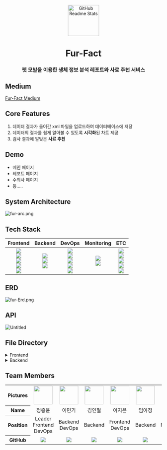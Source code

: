 <p align="center">
<img width="100px" src="https://i.ibb.co/MZVkxm8/fur-icon.png" align="center" alt="GitHub Readme Stats" />
<h1 align="center">Fur-Fact</h1>
<h3 align="center">펫 모발을 이용한 생체 정보 분석 레포트와 사료 추천 서비스</h3>
</p>

## Medium

[Fur-Fact Medium](https://medium.com/@ickim1218/펫-모발을-이용한-생체-정보-분석-레포트와-사료-추천-서비스-3ba691bf1b24)

## Core Features

1. 데이터 결과가 들어간 xml 파일을 업로드하여 데이터베이스에 저장
2. 데이터의 결과를 쉽게 알아볼 수 있도록 **시각화**된 차트 제공
3. 검사 결과에 알맞은 **사료 추천**

## Demo

- 메인 페이지
- 레포트 페이지
- 수의사 페이지
- 등…..

## System Architecture

![fur-arc.png](https://github.com/user-attachments/assets/869f760a-2d13-402f-a9d0-5a54074ad62e)

## Tech Stack

|                                                                                                                                                                                                                                                   Frontend                                                                                                                                                                                                                                                   |                                                                                                                                              Backend                                                                                                                                              |                                                                                                                                                                                                                                                                   DevOps                                                                                                                                                                                                                                                                    |                                                                                                 Monitoring                                                                                                 |                                                                                                                                                                                                                                                    ETC                                                                                                                                                                                                                                                     |
| :----------------------------------------------------------------------------------------------------------------------------------------------------------------------------------------------------------------------------------------------------------------------------------------------------------------------------------------------------------------------------------------------------------------------------------------------------------------------------------------------------------: | :-----------------------------------------------------------------------------------------------------------------------------------------------------------------------------------------------------------------------------------------------------------------------------------------------: | :-----------------------------------------------------------------------------------------------------------------------------------------------------------------------------------------------------------------------------------------------------------------------------------------------------------------------------------------------------------------------------------------------------------------------------------------------------------------------------------------------------------------------------------------: | :--------------------------------------------------------------------------------------------------------------------------------------------------------------------------------------------------------: | :--------------------------------------------------------------------------------------------------------------------------------------------------------------------------------------------------------------------------------------------------------------------------------------------------------------------------------------------------------------------------------------------------------------------------------------------------------------------------------------------------------: |
| <img src="https://img.shields.io/badge/React-61DAFB?style=flat&logo=React&logoColor=white"/><br><img src="https://img.shields.io/badge/TypeScript-3178C6?style=flat&logo=TypeScript&logoColor=white"/><br><img src="https://img.shields.io/badge/TailwindCSS-06B6D4?style=flat&logo=tailwindcss&logoColor=white"/><br><img src="https://img.shields.io/badge/Vite-646CFF?style=flat&logo=Vite&logoColor=white"/><br><img src="https://img.shields.io/badge/PWA-5A0FC8?style=flat&logo=PWA&logoColor=white"/> | <img src="https://img.shields.io/badge/Node.js-FA04E?style=flat&logo=Node.js&logoColor=white"/><br><img src="https://img.shields.io/badge/mysql-4479A1?style=flat&logo=mysql&logoColor=white"><br><img src="https://img.shields.io/badge/Express-000000?style=flat&logo=Express&logoColor=white"> | <img src="https://img.shields.io/badge/Docker-2496ED?style=flat&logo=Docker&logoColor=white"/><br><img src="https://img.shields.io/badge/Amazon EC2-FF9900?style=flat&logo=Amazon EC2&logoColor=white"/><br><img src="https://img.shields.io/badge/Amazon S3-569A31?style=flat&logo=Amazon S3&logoColor=white"/><br><img src="https://img.shields.io/badge/Amazon RDS-527FFF?style=flat&logo=amazonrds&logoColor=white"/><br><img src="https://img.shields.io/badge/GitHub Actions-2088FF?style=flat&logo=GitHub Actions&logoColor=white"/> | <img src="https://img.shields.io/badge/Grafana-F46800?style=flat&logo=Grafana&logoColor=white"/><br><img src="https://img.shields.io/badge/Prometheus-E6522C?style=flat&logo=Prometheus&logoColor=white"/> | <img src="https://img.shields.io/badge/Slack-4A154B?style=flat&logo=Slack&logoColor=white"/><br><img src="https://img.shields.io/badge/Notion-000000?style=flat&logo=Notion&logoColor=white"/><br><img src="https://img.shields.io/badge/Figma-F24E1E?style=flat&logo=figma&logoColor=white"/><br><img src="https://img.shields.io/badge/Postman-FF6C37?style=flat&logo=Postman&logoColor=white"/><br><img src="https://img.shields.io/badge/Swagger-85EA2D?style=flat&logo=Swagger&logoColor=white"/><br> |

## ERD

![fur-Erd.png](https://github.com/user-attachments/assets/f7e06453-836b-4ce5-8566-1ac93045ef39)

## API

![Untitled](https://github.com/user-attachments/assets/57121182-e8ec-4008-89b4-b5c60fbfe25c)

## File Directory

<details>
<summary>Frontend</summary>
    
    📦Frontend
     ┣ 📂.github
     ┣ 📂dev-dist
     ┣ 📂node_modules
     ┣ 📂public
     ┃ ┣ 📜firebase-messaging-sw.js
     ┃ ┣ 📜manifest.json
     ┃ ┣ 📜maskable-icon-512x512.png
     ┃ ┣ 📜pwa-192x192.png
     ┃ ┣ 📜pwa-512x512.png
     ┃ ┣ 📜pwa-64x64.png
     ┃ ┗ 📜vite.svg
     ┣ 📂src
     ┃ ┣ 📂api
     ┃ ┃ ┗ 📜config.ts
     ┃ ┣ 📂apis
     ┃ ┃ ┗ 📜patchDeviceToken.ts
     ┃ ┣ 📂assets
     ┃ ┃ ┣ 📜Alarm.png
     ┃ ┃ ┣ 📜Alarm_Filled.png
     ┃ ┃ ┣ 📜Alarm_Focus.png
     ┃ ┃ ┣ 📜Dog.jpg
     ┃ ┃ ┣ 📜Home.png
     ┃ ┃ ┣ 📜Home_Focus.png
     ┃ ┃ ┣ 📜MyPage.png
     ┃ ┃ ┣ 📜MyPage_Focus.png
     ┃ ┃ ┣ 📜logo.png
     ┃ ┃ ┣ 📜react.svg
     ┃ ┃ ┗ 📜setting.png
     ┃ ┣ 📂components
     ┃ ┃ ┣ 📂alarm
     ┃ ┃ ┃ ┗ 📜NotificationItem.tsx
     ┃ ┃ ┣ 📂common
     ┃ ┃ ┃ ┣ 📂Navigation
     ┃ ┃ ┃ ┃ ┣ 📜NavLink.tsx
     ┃ ┃ ┃ ┃ ┗ 📜Navigation.tsx
     ┃ ┃ ┃ ┣ 📜AddInput.tsx
     ┃ ┃ ┃ ┣ 📜FullButton.tsx
     ┃ ┃ ┃ ┣ 📜Input.tsx
     ┃ ┃ ┃ ┣ 📜MoblieLayout.tsx
     ┃ ┃ ┃ ┗ 📜PCLayout.tsx
     ┃ ┃ ┣ 📂main
     ┃ ┃ ┃ ┣ 📂Carousel
     ┃ ┃ ┃ ┃ ┣ 📜Carousel.tsx
     ┃ ┃ ┃ ┃ ┣ 📜CarouselDotButton.tsx
     ┃ ┃ ┃ ┃ ┗ 📜carousel.css
     ┃ ┃ ┃ ┣ 📜AddCard.tsx
     ┃ ┃ ┃ ┣ 📜Modal.tsx
     ┃ ┃ ┃ ┣ 📜PetCard.tsx
     ┃ ┃ ┃ ┣ 📜PetInfoCard.tsx
     ┃ ┃ ┃ ┗ 📜PetInspectionCard.tsx
     ┃ ┃ ┣ 📂result
     ┃ ┃ ┃ ┗ 📜ResultItem.tsx
     ┃ ┃ ┗ 📂selectBox
     ┃ ┃ ┃ ┗ 📜index.tsx
     ┃ ┣ 📂pages
     ┃ ┃ ┣ 📂alarm
     ┃ ┃ ┃ ┗ 📜index.tsx
     ┃ ┃ ┣ 📂login
     ┃ ┃ ┃ ┗ 📜index.tsx
     ┃ ┃ ┣ 📂main
     ┃ ┃ ┃ ┗ 📜index.tsx
     ┃ ┃ ┣ 📂result
     ┃ ┃ ┃ ┣ 📂mobile
     ┃ ┃ ┃ ┃ ┗ 📜index.tsx
     ┃ ┃ ┃ ┗ 📜index.ts
     ┃ ┃ ┣ 📂signup
     ┃ ┃ ┃ ┗ 📜index.tsx
     ┃ ┃ ┣ 📂vetList
     ┃ ┃ ┃ ┗ 📜index.tsx
     ┃ ┃ ┗ 📂vetResult
     ┃ ┃ ┃ ┗ 📜index.tsx
     ┃ ┣ 📂store
     ┃ ┃ ┣ 📜useAuthStore.ts
     ┃ ┃ ┗ 📜useEditModeStore.ts
     ┃ ┣ 📂types
     ┃ ┃ ┗ 📜index.ts
     ┃ ┣ 📂utils
     ┃ ┃ ┗ 📂notification
     ┃ ┃ ┃ ┗ 📜index.ts
     ┃ ┣ 📜App.css
     ┃ ┣ 📜firebase.ts
     ┃ ┣ 📜index.css
     ┃ ┣ 📜main.tsx
     ┃ ┣ 📜router.tsx
     ┃ ┗ 📜vite-env.d.ts
     ┣ 📜.eslintrc.cjs
     ┣ 📜.gitignore
     ┣ 📜README.md
     ┣ 📜index.html
     ┣ 📜package-lock.json
     ┣ 📜package.json
     ┣ 📜postcss.config.js
     ┣ 📜sw.js
     ┣ 📜tailwind.config.js
     ┣ 📜tsconfig.app.json
     ┣ 📜tsconfig.json
     ┣ 📜tsconfig.node.json
     ┣ 📜vite.config.ts
     ┗ 📜yarn.lock
  </details>
    
<details>
<summary>Backend</summary>

    📦Backend
     ┣ 📂.idea
     ┣ 📂node_modules
     ┣ 📂db
     ┣ 📂uploads
     ┣ 📂src
     ┃ ┣ 📂api
     ┃ ┃ ┣ 📂furdata
     ┃ ┃ ┃ ┣ 📜controller.js
     ┃ ┃ ┃ ┣ 📜model.js
     ┃ ┃ ┃ ┗ 📜repository.js
     ┃ ┃ ┣ 📂pet
     ┃ ┃ ┃ ┣ 📜controller.js
     ┃ ┃ ┃ ┣ 📜model.js
     ┃ ┃ ┃ ┗ 📜repository.js
     ┃ ┃ ┣ 📂test
     ┃ ┃ ┃ ┣ 📜controller.js
     ┃ ┃ ┃ ┣ 📜model.js
     ┃ ┃ ┃ ┗ 📜repository.js
     ┃ ┃ ┗ 📂user
     ┃ ┃ ┃ ┣ 📜controller.js
     ┃ ┃ ┃ ┣ 📜jwt.js
     ┃ ┃ ┃ ┣ 📜model.js
     ┃ ┃ ┃ ┗ 📜repository.js
     ┃ ┣ 📂data
     ┃ ┃ ┣ 📜initDatabase.js
     ┃ ┃ ┗ 📜sequelize.js
     ┃ ┣ 📂middleware
     ┃ ┃ ┣ 📜jwtVerify.js
     ┃ ┃ ┣ 📜logging.js
     ┃ ┃ ┗ 📜s3Upload.js
     ┃ ┣ 📂swagger
     ┃ ┃ ┣ 📜swagger-furData.yaml
     ┃ ┃ ┣ 📜swagger-pet.yaml
     ┃ ┃ ┣ 📜swagger-test.yaml
     ┃ ┃ ┣ 📜swagger-user.yaml
     ┃ ┃ ┗ 📜swagger.js
     ┃ ┗ 📜router.js
     ┣ 📜.env
     ┣ 📜.gitignore
     ┣ 📜docker-compose.yml
     ┣ 📜Dockerfile
     ┣ 📜index.js
     ┣ 📜init.sql
     ┣ 📜package-lock.json
     ┣ 📜package.json
     ┣ 📜README.md
     ┗ 📜wait-for-it.sh

</details>

## Team Members

<table width="1000">
<thead>
</thead>
<tbody>
<tr>
<th>Pictures</th>
<td width="100" align="center">
<a href="https://github.com/BellYun">
<img src="https://ca.slack-edge.com/T079H2P7R5E-U079CFQMZ8S-04a4ab3dbfe9-512" width="60" height="60">
</a>
</td>
<td width="100" align="center">
<a href="https://github.com/Kiminni">
<img src="https://ca.slack-edge.com/T079H2P7R5E-U079F0EASMS-6caf86eabacd-512" width="60" height="60">
</a>
</td>
<td width="100" align="center">
<a href="https://github.com/kimich1218">
<img src="https://ca.slack-edge.com/T079H2P7R5E-U079F0E88UC-5135de681c7a-512" width="60" height="60">
</a>
</td>
<td width="100" align="center">
<a href="https://github.com/egg-silver">
<img src="https://ca.slack-edge.com/T079H2P7R5E-U0799JKBWGM-7d358d7bbea8-512" width="60" height="60">
</a>
</td>
<td width="100" align="center">
<a href="https://github.com/Ajeong-Im">
<img src="https://ca.slack-edge.com/T079H2P7R5E-U079CFQNKV0-c7b754406a4b-512" width="60" height="60">
</a>
</td>
<td width="100" align="center">
<a href="https://github.com/nagosu">
<img src="https://ca.slack-edge.com/T079H2P7R5E-U0799JK841K-56b691470586-512" width="60" height="60">
</a>
</td>
</tr>
<tr>
<th>Name</th>
<td width="100" align="center">정종윤</td>
<td width="100" align="center">이민기</td>
<td width="100" align="center">김인철</td>
<td width="100" align="center">이지은</td>
<td width="100" align="center">임아정</td>
<td width="100" align="center">박진우</td>
</tr>
<tr>
<th>Position</th>
<td width="150" align="center">
Leader<br>
Frontend<br>
DevOps<br>
</td>
<td width="150" align="center">
Backend<br>
DevOps<br>
</td>
<td width="150" align="center">
Backend<br>
</td>
<td width="150" align="center">
Frontend<br>
DevOps<br>
</td>
<td width="150" align="center">
Backend<br>
</td>
<td width="150" align="center">
Frontend<br>
</td>
</tr>
<tr>
<th>GitHub</th>
<td width="100" align="center">
<a href="https://github.com/BellYun">
<img src="http://img.shields.io/badge/BellYun-green?style=social&logo=github"/>
</a>
</td>
<td width="100" align="center">
<a href="https://github.com/Kiminni">
<img src="http://img.shields.io/badge/penloo-green?style=social&logo=github"/>
</a>
</td>
<td width="100" align="center">
<a href="https://github.com/kimich1218">
<img src="http://img.shields.io/badge/kimich1218-green?style=social&logo=github"/>
</a>
</td>
<td width="100" align="center">
<a href="https://github.com/egg-silver">
<img src="http://img.shields.io/badge/egg-silver-green?style=social&logo=github"/>
</a>
</td>
<td width="100" align="center">
<a href="https://github.com/Ajeong-Im">
<img src="http://img.shields.io/badge/Ajeong-Im-green?style=social&logo=github"/>
</a>
</td>
<td width="100" align="center">
<a href="https://github.com/nagosu">
<img src="http://img.shields.io/badge/rachel4w2-green?style=social&logo=github"/>
</a>
</td>
</tr>
</tbody>
</table>
